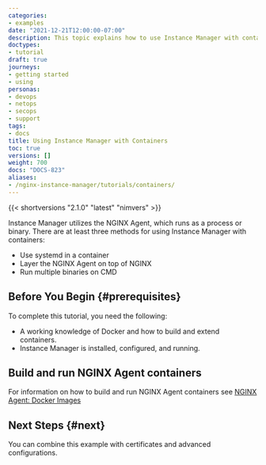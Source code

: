 ```yaml
---
categories:
- examples
date: "2021-12-21T12:00:00-07:00"
description: This topic explains how to use Instance Manager with containers.
doctypes:
- tutorial
draft: true
journeys:
- getting started
- using
personas:
- devops
- netops
- secops
- support
tags:
- docs
title: Using Instance Manager with Containers
toc: true
versions: []
weight: 700
docs: "DOCS-823"
aliases:
- /nginx-instance-manager/tutorials/containers/
---
```


{{< shortversions "2.1.0" "latest" "nimvers" >}}

Instance Manager utilizes the NGINX Agent, which runs as a process or binary. There are at least three methods for using Instance Manager with containers:

- Use systemd in a container
- Layer the NGINX Agent on top of NGINX
- Run multiple binaries on CMD

## Before You Begin {#prerequisites}

To complete this tutorial, you need the following:

- A working knowledge of Docker and how to build and extend containers.
- Instance Manager is installed, configured, and running.

## Build and run NGINX Agent containers

For information on how to build and run NGINX Agent containers see [NGINX Agent: Docker Images](https://docs.nginx.com/nginx-agent/docker-images/) 

## Next Steps {#next}

You can combine this example with certificates and advanced configurations.

<br>
